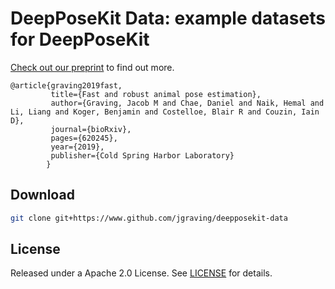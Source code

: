 DeepPoseKit Data: example datasets for DeepPoseKit
============
[Check out our preprint](https://www.biorxiv.org/content/10.1101/620245v3) to find out more.

    @article{graving2019fast,
             title={Fast and robust animal pose estimation},
             author={Graving, Jacob M and Chae, Daniel and Naik, Hemal and Li, Liang and Koger, Benjamin and Costelloe, Blair R and Couzin, Iain D},
             journal={bioRxiv},
             pages={620245},
             year={2019},
             publisher={Cold Spring Harbor Laboratory}
            }


Download
------------
```bash
git clone git+https://www.github.com/jgraving/deepposekit-data
```
License
------------
Released under a Apache 2.0 License. See [LICENSE](https://github.com/jgraving/deepposekit-data/blob/master/LICENSE.md) for details.



